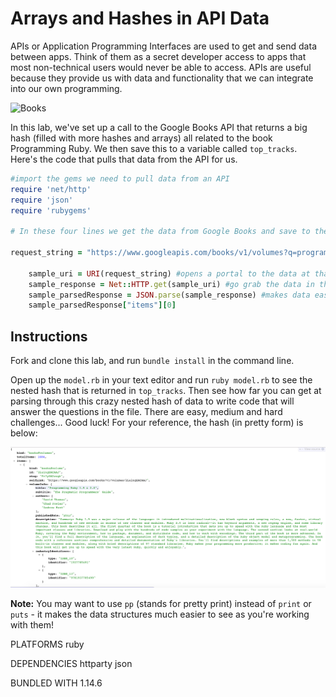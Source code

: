 
    
# Arrays and Hashes in API Data

APIs or Application Programming Interfaces are used to get and send data between apps. Think of them as a secret developer access to apps that most non-technical users would never be able to access. APIs are useful because they provide us with data and functionality that we can integrate into our own programming.

![Books](https://i.ebayimg.com/images/g/l6IAAOxyUrZS64di/s-l400.jpg)

In this lab, we've set up a call to the Google Books API that returns a big hash (filled with more hashes and arrays) all related to the book Programming Ruby. We then save this to a variable called `top_tracks`. Here's the code that pulls that data from the API for us.

```ruby
#import the gems we need to pull data from an API
require 'net/http'
require 'json'
require 'rubygems'

# In these four lines we get the data from Google Books and save to the variable called top_tracks.

request_string = "https://www.googleapis.com/books/v1/volumes?q=programming+ruby"
	
	sample_uri = URI(request_string) #opens a portal to the data at that link
	sample_response = Net::HTTP.get(sample_uri) #go grab the data in the portal
	sample_parsedResponse = JSON.parse(sample_response) #makes data easy to read
	sample_parsedResponse["items"][0]
```
## Instructions

Fork and clone this lab, and run `bundle install` in the command line.

Open up the `model.rb` in your text editor and run `ruby model.rb` to see the nested hash that is returned in `top_tracks`. Then see how far you can get at parsing through this crazy nested hash of data to write code that will answer the questions in the file. There are easy, medium and hard challenges... Good luck! For your reference, the hash (in pretty form) is below:

![Book Hash](pretty-hash.png)

**Note:** You may want to use `pp` (stands for pretty print) instead of `print` or `puts` - it makes the data structures much easier to see as you're working with them!


PLATFORMS
  ruby

DEPENDENCIES
  httparty
  json

BUNDLED WITH
   1.14.6
